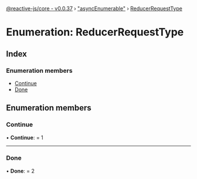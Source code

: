 [@reactive-js/core - v0.0.37](../README.md) › ["asyncEnumerable"](../modules/_asyncenumerable_.md) › [ReducerRequestType](_asyncenumerable_.reducerrequesttype.md)

# Enumeration: ReducerRequestType

## Index

### Enumeration members

* [Continue](_asyncenumerable_.reducerrequesttype.md#continue)
* [Done](_asyncenumerable_.reducerrequesttype.md#done)

## Enumeration members

###  Continue

• **Continue**: = 1

___

###  Done

• **Done**: = 2
